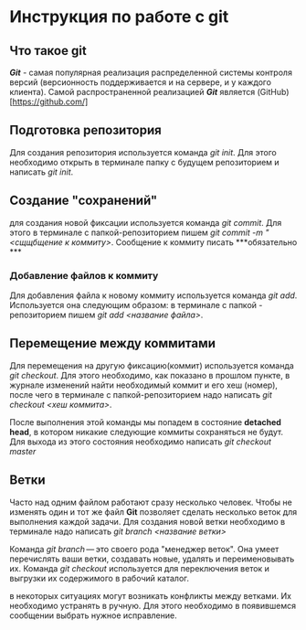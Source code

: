 # Инструкция по работе с git 

## Что такое git

***Git*** - самая популярная реализация распределенной системы контроля версий (версионность поддерживается и на сервере, и у каждого клиента). Самой распространенной реализацией ***Git*** 
является (GitHub)[https://github.com/]

## Подготовка репозитория
Для создания репозитория используется команда *git init*. Для этого необходимо открыть в терминале папку с будущем репозиторием и написать *git init*.


## Создание "сохранений"
для создания новой фиксации используется команда  *git commit*. Для этого в терминале с папкой-репозиторием пишем *git commit -m "<сщщбщение к коммиту>*. Сообщение к коммиту писать ***обязательно ***

### Добавление файлов к коммиту

Для добавления файла к новому коммиту используется команда *git add*. Используется она следующим образом: в терминале с папкой - репозиторием пишем *git add <название файла>*.

## Перемещение между коммитами
Для перемещения на другую фиксацию(коммит) используется команда *git checkout*. Для этого необходимо, как показано в прошлом пункте, в журнале изменений найти необходимый коммит и его хеш (номер), после чего в терминале с папкой-репозиторием надо написать *git checkout <хеш коммита>*.

После выполнения этой команды мы попадем в состояние **detached head**, в котором никакие следующие коммиты сохраняться не будут. Для выхода из этого состояния необходимо написать *git checkout master*

## Ветки 

Часто над одним файлом работают сразу несколько человек. 
Чтобы не изменять один и тот же файл **Git** позволяет сделать несколько веток для выполнения каждой задачи. 
Для создания новой ветки необходимо в терминале надо написать *git branch <название ветки>*

Команда *git branch* — это своего рода "менеджер веток". Она умеет перечислять ваши ветки, создавать новые, удалять и переименовывать их.
Команда *git checkout* используется для переключения веток и выгрузки их содержимого в рабочий каталог.

в некоторых ситуациях могут возникать конфликты между ветками. Их необходимо устранять в ручную. Для этого необходимо в появившемся сообщении выбрать нужное исправление.




